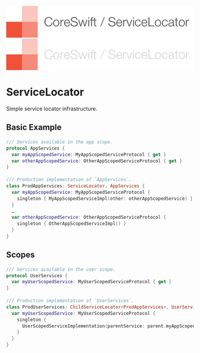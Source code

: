 ![CoreSwift Locks](Docs/coreswift-lockup-servicelocator.png#gh-light-mode-only)
![CoreSwift Locks](Docs/coreswift-lockup-servicelocator-dark.png#gh-dark-mode-only)

# ServiceLocator

Simple service locator infrastructure.

## Basic Example

```swift
/// Services available in the app scope.
protocol AppServices {
  var myAppScopedService: MyAppScopedServiceProtocol { get }
  var otherAppScopedService: OtherAppScopedServiceProtocol { get }
}

/// Production implementation of `AppServices`.
class ProdAppServices: ServiceLocator, AppServices {
  var myAppScopedService: MyAppScopedServiceProtocol {
    singleton { MyAppScopedServiceImpl(other: otherAppScopedService) }
  }
  …
  var otherAppScopedService: OtherAppScopedServiceProtocol {
    singleton { OtherAppScopedServiceImpl() }
  }
}
```

## Scopes

```swift
/// Services available in the user scope.
protocol UserServices {
  var myUserScopedService: MyUserScopedServiceProtocol { get }
}

/// Production implementation of `UserServices`.
class ProdUserServices: ChildServiceLocator<ProdAppServices>, UserServices {
  var myUserScopedService: MyUserScopedServiceProtocol {
    singleton {
      UserScopedServiceImplementation(parentService: parent.myAppScopedService)
    }
  }
}
```
